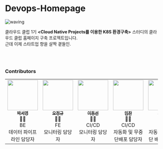 # Devops-Homepage
![waving](https://capsule-render.vercel.app/api?type=waving&height=200&text=CloudClub%20Homepage&fontAlign=50&fontAlignY=40&color=gradient&fontSize=40)

클라우드 클럽 1기 **<Cloud Native Projects를 이용한 K8S 환경구축>** 스터디의 클라우드 클럽 홈페이지 구축 프로젝트입니다.
<br>
근데 이제 스타트업 향을 살짝 곁들인.

<br><br>
### Contributors
<table>
  <tr>
    <td align="center"><a href="https://github.com/jean1042"><img src="https://avatars.githubusercontent.com/u/25656426?v=4" width="100px;" alt=""/><br /><sub><b>박서영</b></sub></a><br /><a>👩‍🔧<br>BE<br>데이터 파이프라인 담당자</a></td>
    <td align="center"><a href="https://github.com/gineepark"><img src="https://avatars.githubusercontent.com/u/60264957?v=4" width="100px;" alt=""/><br /><sub><b>오정규</b></sub></a><br /><a\>🧑‍💼<br>FE<br>모니터링 담당자</a></td>
    <td align="center"><a href="https://github.com/WESTZERO115"><img src="https://avatars.githubusercontent.com/u/65750746?v=4" width="100px;" alt=""/><br /><sub><b>이동선</b></sub></a><br /><a\>🙋‍♂️<br>CI/CD<br>모니터링 담당자</a></td>
   <td align="center"><a href="https://github.com/squareBird"><img src="https://avatars.githubusercontent.com/u/56094903?v=4" width="100px;" alt=""/><br /><sub><b>임찬</b></sub></a><br /><a\>🙋‍♂️<br>CI/CD<br>자동화 및 무중단배포 담당자</a></td>
   <td align="center"><a href="https://github.com/jungmir"><img src="https://avatars.githubusercontent.com/u/61821253?v=4" width="100px;" alt=""/><br /><sub><b>정미르</b></sub></a><br /><a\>🤵‍♀️<br>BE<br>자동화 및 무중단 배포 담당자</a></td>
   <td align="center"><a href="https://github.com/kimdoha"><img src="https://avatars.githubusercontent.com/u/62235737?v=4" width="100px;" alt=""/><br /><sub><b></b></sub></a><br /><a\>🤵‍♀️<br></a></td>
  </tr>
  </table>
